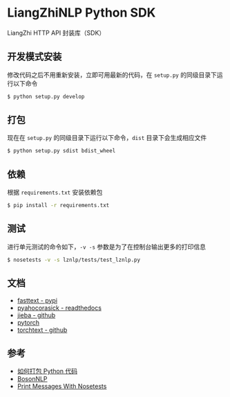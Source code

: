 # LiangZhiNLP Python SDK

LiangZhi HTTP API 封装库（SDK）

## 开发模式安装

修改代码之后不用重新安装，立即可用最新的代码，在 `setup.py` 的同级目录下运行以下命令

```bash
$ python setup.py develop
```

## 打包

现在在 `setup.py` 的同级目录下运行以下命令，`dist` 目录下会生成相应文件

```bash
$ python setup.py sdist bdist_wheel
```

## 依赖

根据 `requirements.txt` 安装依赖包

```bash
$ pip install -r requirements.txt
```

## 测试

进行单元测试的命令如下，`-v -s` 参数是为了在控制台输出更多的打印信息

```bash
$ nosetests -v -s lznlp/tests/test_lznlp.py
```

## 文档

- [fasttext - pypi](https://pypi.org/project/fasttext/)
- [pyahocorasick - readthedocs](https://pyahocorasick.readthedocs.io/en/latest/)
- [jieba - github](https://github.com/fxsjy/jieba)
- [pytorch](https://pytorch.org/docs/stable/index.html)
- [torchtext - github](https://github.com/pytorch/text)

## 参考

- [如何打包 Python 代码](http://192.168.1.26:8099/liangzhi.ai/lznlp-platform/blob/master/docs/%E5%A6%82%E4%BD%95%E6%89%93%E5%8C%85%20Python%20%E4%BB%A3%E7%A0%81.md)
- [BosonNLP](https://github.com/bosondata/bosonnlp.py)
- [Print Messages With Nosetests](http://www.otsukare.info/2017/03/29/nosetests-print)